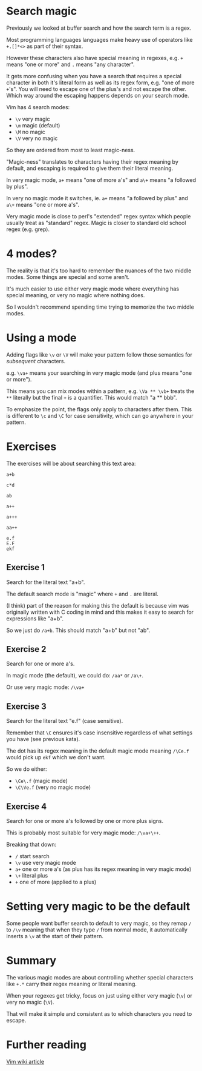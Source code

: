 # Search magic

Previously we looked at buffer search and how the search term is a regex.

Most programming languages languages make heavy use of operators like `+.[]*<>` as part of their syntax.

However these characters also have special meaning in regexes, e.g. `+` means "one or more" and `.` means "any character".

It gets more confusing when you have a search that requires a special character in both it's literal form as well as its regex form,
e.g. "one of more `+`'s".
You will need to escape one of the plus's and not escape the other. Which way around the escaping happens depends on your search mode.

Vim has 4 search modes:

- `\v` very magic
- `\m` magic (default)
- `\M` no magic
- `\V` very no magic

So they are ordered from most to least magic-ness.

"Magic-ness" translates to characters having their regex meaning by default,
and escaping is required to give them their literal meaning.

In very magic mode, `a+` means "one of more a's" and `a\+` means "a followed by plus".

In very no magic mode it switches, ie. `a+` means "a followed by plus" and `a\+` means "one or more a's".

Very magic mode is close to perl's "extended" regex syntax which people usually treat as "standard" regex.
Magic is closer to standard old school regex (e.g. grep).

# 4 modes?

The reality is that it's too hard to remember the nuances of the two middle modes. Some things are special and some aren't.

It's much easier to use either very magic mode where everything has special meaning, or very no magic where nothing does.

So I wouldn't recommend spending time trying to memorize the two middle modes.

# Using a mode

Adding flags like `\v` or `\V` will make your pattern follow those semantics for _subsequent_ characters.

e.g. `\va+` means your searching in very magic mode (and plus means "one or more").

This means you can mix modes within a pattern,
e.g. `\Va ** \vb+` treats the `**` literally but the final `+` is a quantifier.
This would match "a ** bbb".

To emphasize the point, the flags only apply to characters after them.
This is different to `\c` and `\C` for case sensitivity, which can go anywhere in your pattern.

# Exercises

The exercises will be about searching this text area:

```
a+b

c*d

ab

a++

a+++

aa++

e.f
E.F
ekf
```

## Exercise 1

Search for the literal text "a+b".

The default search mode is "magic" where `+` and `.` are literal.

(I think) part of the reason for making this the default is because vim was originally written with C coding in mind and this makes
it easy to search for expressions like "a+b".

So we just do `/a+b`. This should match "a+b" but not "ab".

## Exercise 2

Search for one or more a's.

In magic mode (the default), we could do: `/aa*` or `/a\+`.

Or use very magic mode: `/\va+`

## Exercise 3

Search for the literal text "e.f" (case sensitive).

Remember that `\C` ensures it's case insensitive regardless of what settings you have (see previous kata).

The dot has its regex meaning in the default magic mode meaning `/\Ce.f` would pick up `ekf` which we don't want.

So we do either:

- `\Ce\.f` (magic mode)
- `\C\Ve.f` (very no magic mode)

## Exercise 4

Search for one or more a's followed by one or more plus signs.

This is probably most suitable for very magic mode: `/\va+\++`.

Breaking that down:

- `/` start search
- `\v` use very magic mode
- `a+` one or more a's (as plus has its regex meaning in very magic mode)
- `\+` literal plus
- `+` one of more (applied to a plus)

# Setting very magic to be the default

Some people want buffer search to default to very magic, so they remap `/` to `/\v` meaning that
when they type `/` from normal mode, it automatically inserts a `\v` at the start of their pattern.

# Summary

The various magic modes are about controlling whether special characters like `+.*` carry their regex meaning or literal meaning.

When your regexes get tricky, focus on just using either very magic (`\v`) or very no magic (`\V`).

That will make it simple and consistent as to which characters you need to escape.

# Further reading

[Vim wiki article](https://vim.fandom.com/wiki/Simplifying_regular_expressions_using_magic_and_no-magic)
